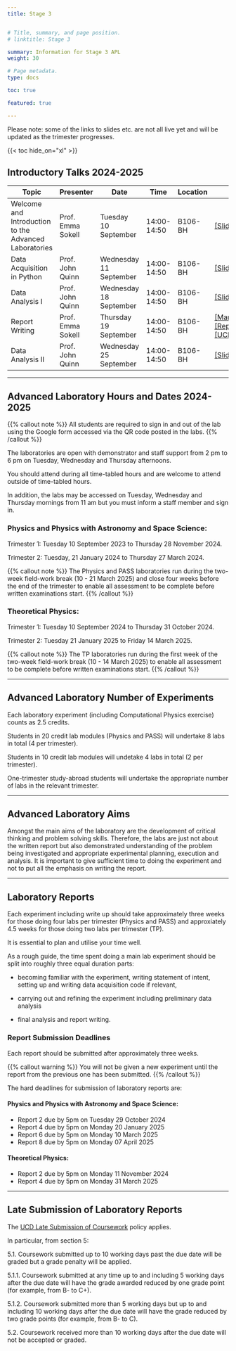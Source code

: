 ```yaml
---
title: Stage 3


# Title, summary, and page position.
# linktitle: Stage 3

summary: Information for Stage 3 APL
weight: 30

# Page metadata.
type: docs

toc: true

featured: true

---
```


Please note: some of the links to slides etc. are not all live yet and
will be updated as the trimester progresses.

{{< toc hide_on="xl" >}}

## Introductory Talks 2024-2025


| Topic | Presenter | Date | Time | Location | slides |
|-------|-----------|------|------|----------|--------|
|Welcome and Introduction to the Advanced Laboratories| Prof. Emma Sokell | Tuesday 10 September| 14:00-14:50 | B106-BH | [[Slides]](https://physicslabs.ucd.ie/~apl/labs_master/docs/2024/S3Intro/Stage3_Lab_Intro_2425.pdf) |
|Data Acquisition in Python| Prof. John Quinn | Wednesday 11 September| 14:00-14:50 | B106-BH | [[Slides]](https://physicslabs.ucd.ie/~apl/labs_master/docs/2024/S3Intro/Stage3_Python_2425.pdf)|
|Data Analysis I| Prof. John Quinn | Wednesday 18 September| 14:00-14:50 | B106-BH | [[Slides]](https://physicslabs.ucd.ie/~apl/labs_master/docs/2024/S3Intro/Stage3_Data_Analysis_2425.pdf)|
|Report Writing | Prof. Emma Sokell| Thursday 19 September | 14:00-14:50 | B106-BH | [[Manual.pdf]](https://veritas.ucd.ie/~apl/labs_master/docs/2024/ReportWriting/Manual.pdf), [[Report.pdf]](https://veritas.ucd.ie/~apl/labs_master/docs/2024/ReportWriting/Report.pdf) [[ReportGuidelines.pdf]](https://veritas.ucd.ie/~apl/labs_master/docs/2024/ReportWriting/ReportGuidelines.pdf) [[UCD_Physics_Labs_Plagiarism_statement.pdf]](https://veritas.ucd.ie/~apl/labs_master/docs/2024/ReportWriting/UCD_Physics_Labs_Plagiarism_statement.pdf)| 
|Data Analysis II| Prof. John Quinn | Wednesday 25 September| 14:00-14:50 | B106-BH | [[Slides]](https://physicslabs.ucd.ie/~apl/labs_master/docs/2024/S3Intro/Stage3_Data_Analysis_2425.pdf)|
---

## Advanced Laboratory Hours and Dates 2024-2025

{{% callout note %}} All students are required to sign in and out of the lab
using the Google form accessed via the QR code posted in the labs.
{{% /callout %}}

The laboratories are open with demonstrator and staff support from 2
pm to 6 pm on Tuesday, Wednesday and Thursday afternoons.

You should attend during all time-tabled hours and are welcome to attend outside of time-tabled hours.

In addition, the labs may be
accessed on Tuesday, Wednesday and Thursday mornings from 11 am but
you must inform a staff member and sign in.


### Physics and Physics with Astronomy and Space Science:

Trimester 1: Tuesday 10 September 2023 to Thursday 28 November 2024.

Trimester 2: Tuesday, 21 January 2024 to Thursday 27 March 2024.

{{% callout note %}} The Physics and PASS laboratories run during the two-week
field-work break (10 - 21 March 2025) and close four weeks before the
end of the trimester to enable all assessment to be complete before
written examinations start.  {{% /callout %}}



### Theoretical Physics:

Trimester 1: Tuesday 10 September 2024 to Thursday 31 October 2024.

Trimester 2: Tuesday 21 January 2025 to Friday 14 March 2025.

{{% callout note %}} The TP laboratories run during the first week of the two-week
field-work break (10 - 14 March 2025) to enable all assessment to be complete before
written examinations start.  {{% /callout %}}

---

## Advanced Laboratory Number of Experiments

Each laboratory experiment (including Computational Physics exercise)
counts as 2.5 credits.

Students in 20 credit lab modules (Physics
and PASS) will undertake 8 labs in total (4 per trimester).

Students in 10 credit lab modules will undetake 4 labs in total (2 per
trimester).

One-trimester study-abroad students will undertake the
appropriate number of labs in the relevant trimester.

---

## Advanced Laboratory Aims

Amongst the main aims of the laboratory are the development of
critical thinking and problem solving skills. Therefore, the labs are
just not about the written report but also demonstrated
understanding of the problem being investigated and appropriate
experimental planning, execution and analysis. It is important to
give sufficient time to doing the experiment and not to put all the
emphasis on writing the report.

---

## Laboratory Reports

Each experiment including write up should take approximately three
weeks for those doing four labs per trimester (Physics and PASS) and
approxiately 4.5 weeks for those doing two labs per trimester (TP).

It is essential to plan and utilise your time well.

As a rough guide, the time spent doing a main lab experiment should
be split into roughly three equal duration parts:

* becoming familiar with the experiment, writing statement of intent,
   setting up and writing data acquisition code if relevant,

* carrying out and refining the experiment including preliminary data
  analysis

* final analysis and report writing.



### Report Submission Deadlines

Each report should be submitted after approximately three weeks.

{{% callout warning %}} You will not be given a new experiment until
the report from the previous one has been submitted.  {{% /callout %}}

The hard deadlines for submission of laboratory reports are:

#### Physics and Physics with Astronomy and Space Science:

* Report 2 due by 5pm on Tuesday 29 October 2024
* Report 4 due by 5pm on Monday 20 January 2025
* Report 6 due by 5pm on Monday 10 March 2025
* Report 8 due by 5pm on Monday 07 April 2025


#### Theoretical Physics:

* Report 2 due by 5pm on Monday 11 November 2024
* Report 4 due by 5pm on Monday 31 March 2025

---

## Late Submission of Laboratory Reports

The [UCD Late Submission of Coursework](https://hub.ucd.ie/usis/!W_HU_MENU.P_PUBLISH?p_tag=GD-DOCLAND&ID=137) policy applies.

In particular, from section 5:

5.1. Coursework submitted up to 10 working days past the due date will
be graded but a grade penalty will be applied.

5.1.1. Coursework submitted at any time up to and including 5 working
days after the due date will have the grade awarded reduced by one
grade point (for example, from B- to C+).

5.1.2. Coursework submitted more than 5 working days but up to and
including 10 working days after the due date will have the grade
reduced by two grade points (for example, from B- to C).

5.2. Coursework received more than 10 working days after the due date
will not be accepted or graded.


